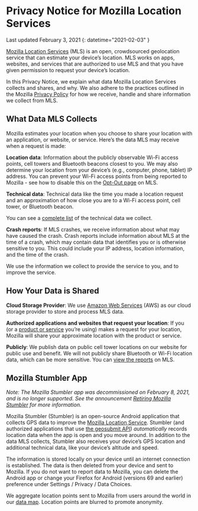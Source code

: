 # Privacy Notice for Mozilla Location Services

Last updated February 3, 2021
{: datetime="2021-02-03" }

[Mozilla Location Services](https://location.services.mozilla.com) (MLS) is an
open, crowdsourced geolocation service that can estimate your device’s
location. MLS works on apps, websites, and services that are authorized to use
MLS and that you have given permission to request your device’s location.

In this Privacy Notice, we explain what data Mozilla Location Services collects
and shares, and why. We also adhere to the practices outlined in the Mozilla
[Privacy Policy](https://www.mozilla.org/privacy/) for how we receive, handle
and share information we collect from MLS.

## What Data MLS Collects

Mozilla estimates your location when you choose to share your location with an
application, or website, or service. Here’s the data MLS may receive when a
request is made:

__Location data__: Information about the publicly observable Wi-Fi access
points, cell towers and Bluetooth beacons closest to you. We may also
determine your location from your device’s (e.g., computer, phone, tablet) IP
address.  You can prevent your Wi-Fi access points from being reported to
Mozilla - see how to disable this on the
[Opt-Out page](https://location.services.mozilla.com/optout) on MLS.

__Technical data__: Technical data like the time you made a location request
and an approximation of how close you are to a Wi-Fi access point, cell
tower, or Bluetooth beacon.

You can see a
[complete list](https://ichnaea.readthedocs.io/en/latest/api/geolocate.html)
of the technical data we collect.

__Crash reports__: If MLS crashes, we receive information about what may have
caused the crash. Crash reports include information about MLS at the time of
a crash, which may contain data that identifies you or is otherwise sensitive
to you. This could include your IP address, location information, and the
time of the crash.

We use the information we collect to provide the service to you, and to improve
the service.

## How Your Data is Shared

__Cloud Storage Provider__: We use
[Amazon Web Services](https://aws.amazon.com/privacy/) (AWS) as our cloud
storage provider to store and process MLS data.


__Authorized applications and websites that request your location__: If you (or
a [product or service](https://location.services.mozilla.com/terms) you’re
using) makes a request for your location, Mozilla will share your approximate
location with the product or service.

__Publicly__: We publish data on public cell tower locations on our website for
public use and benefit. We will not publicly share Bluetooth or Wi-Fi location
data, which can be more sensitive. You can
[view the reports](https://location.services.mozilla.com/downloads) on MLS.

## Mozilla Stumbler App

_Note: The Mozilla Stumbler app was decommissioned on February 8, 2021, and is
no longer supported. See the announcement
[Retiring Mozilla Stumbler](https://discourse.mozilla.org/t/retiring-mozilla-stumbler/75206)
for more information._

Mozilla Stumbler (Stumbler) is an open-source Android application that collects
GPS data to improve the
[Mozilla Location Service](https://location.services.mozilla.com).
Stumbler (and authorized applications that use
[the geosubmit API](https://ichnaea.readthedocs.io/en/latest/api/geosubmit2.html))
*automatically* records location data when the app is open and you move around.
In addition to the data MLS collects, Stumbler also receives your device’s GPS
location and additional technical data, like your device’s altitude and speed.

The information is stored locally on your device until an internet connection
is established. The data is then deleted from your device and sent to Mozilla.
If you do not want to report data to Mozilla, you can delete the Android app or
change your Firefox for Android (versions 69 and earlier) preference under
Settings / Privacy / Data Choices.

We aggregate location points sent to Mozilla from users around the world in our
[data map](https://location.services.mozilla.com/map).  Location points are
blurred to promote anonymity.
